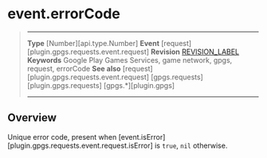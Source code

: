 # event.errorCode

> --------------------- ------------------------------------------------------------------------------------------
> __Type__              [Number][api.type.Number]
> __Event__             [request][plugin.gpgs.requests.event.request]
> __Revision__          [REVISION_LABEL](REVISION_URL)
> __Keywords__          Google Play Games Services, game network, gpgs, request, errorCode
> __See also__          [request][plugin.gpgs.requests.event.request]
>						[gpgs.requests][plugin.gpgs.requests]
>                       [gpgs.*][plugin.gpgs]
> --------------------- ------------------------------------------------------------------------------------------

## Overview

Unique error code, present when [event.isError][plugin.gpgs.requests.event.request.isError] is `true`, `nil` otherwise.